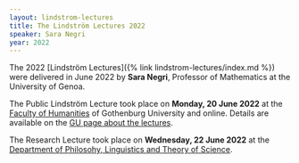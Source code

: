 ```yaml
---
layout: lindstrom-lectures
title: The Lindström Lectures 2022
speaker: Sara Negri
year: 2022
---
```


The 2022 [Lindström Lectures]({% link lindstrom-lectures/index.md %}) were delivered in June 2022 by **Sara Negri**, Professor of Mathematics at the University of Genoa.

The Public Lindström Lecture took place on **Monday, 20 June 2022** at the [Faculty of Humanities](https://www.gu.se/en/humanities) of Gothenburg University and online. 
Details are available on the [GU page about the lectures](https://www.gu.se/en/flov/the-lindstrom-lectures).

The Research Lecture took place on **Wednesday, 22 June 2022** at the [Department of Philosohy, Linguistics and Theory of Science](https://www.gu.se/en/flov).

